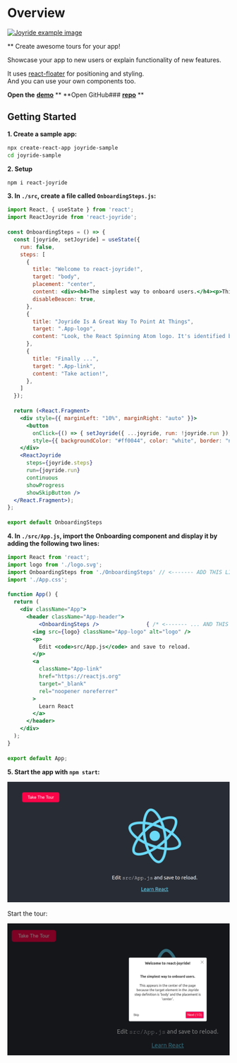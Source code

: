 # Overview

[![Joyride example image](http://gilbarbara.com/files/react-joyride.png)](https://react-joyride.com/)

** Create awesome tours for your app!

Showcase your app to new users or explain functionality of new features.

It uses [react-floater](https://github.com/gilbarbara/react-floater) for positioning and styling.  
And you can use your own components too.

**Open the** [**demo**](https://react-joyride.com/) **
**Open GitHub### [**repo**](https://github.com/gilbarbara/react-joyride) **

## Getting Started


**1. Create a sample app:**

```bash
npx create-react-app joyride-sample
cd joyride-sample
```

**2. Setup**

```bash
npm i react-joyride
```

**3. In ```./src```, create a file called ```OnboardingSteps.js```:**

```jsx
import React, { useState } from 'react';
import ReactJoyride from 'react-joyride';

const OnboardingSteps = () => {
  const [joyride, setJoyride] = useState({
    run: false,
    steps: [
      {
        title: "Welcome to react-joyride!",
        target: "body",
        placement: "center",
        content: <div><h4>The simplest way to onboard users.</h4><p>This appears in the center of the page because the target element in the Joyride step definition is 'body' and the placement is 'center'.</p></div>,
        disableBeacon: true,
      },
      {
        title: "Joyride Is A Great Way To Point At Things",
        target: ".App-logo",
        content: "Look, the React Spinning Atom logo. It's identified by its className, ('App-logo') in the Joyride step definition target.",
      },
      {
        title: "Finally ...",
        target: ".App-link",
        content: "Take action!",
      },
    ]
  });

  return (<React.Fragment>
    <div style={{ marginLeft: "10%", marginRight: "auto" }}>
      <button
        onClick={() => { setJoyride({ ...joyride, run: !joyride.run }); }}
        style={{ backgroundColor: "#ff0044", color: "white", border: "none", fontSize: "24px", padding: "15px 32px", cursor: "pointer", borderRadius: "10px" }}>Take The Tour</button>
    </div>
    <ReactJoyride
      steps={joyride.steps}
      run={joyride.run}
      continuous
      showProgress
      showSkipButton />
  </React.Fragment>);
};

export default OnboardingSteps
```

**4. In ```./src/App.js```, import the Onboarding component and display it by adding the following two lines:**

```jsx
import React from 'react';
import logo from './logo.svg';
import OnboardingSteps from './OnboardingSteps' // <------- ADD THIS LINE ...
import './App.css';

function App() {
  return (
    <div className="App">
      <header className="App-header">
	      <OnboardingSteps />               { /* <------- ... AND THIS LINE. */ }
        <img src={logo} className="App-logo" alt="logo" />
        <p>
          Edit <code>src/App.js</code> and save to reload.
        </p>
        <a
          className="App-link"
          href="https://reactjs.org"
          target="_blank"
          rel="noopener noreferrer"
        >
          Learn React
        </a>
      </header>
    </div>
  );
}

export default App;

```

**5. Start the app with ```npm start```:**


![Take The Tour button](take-the-tour.png)

Start the tour:

![Tour Start](tour-start.png)
